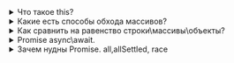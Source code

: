 <details>
<summary>Что такое this?</summary>

ключевое слово котороые ссылается на контекст\
в глобальной обласи видимости this = window в браузере\
globalThis в nodejs

```js
const user = {
	age: 1000,
	getAgeDeclaration() {
		return this.age
	},
	getAgeExpression: () => {
		return this.age
	},
}

console.log(user.getAgeDeclaration()) // 1000
console.log(user.getAgeExpression()) // undefined
```

</details>

<details>
<summary>Какие есть способы обхода массивов?</summary>

-   while{} do()
-   do() while{}
-   for()
-   for(of)
-   .forEach - итерирует, не возвращает
-   .map - вернет массив с элементами, изменными согласно callback'у
-   .filter - вернет массив, не соответсвующие условию из callback'а
-   .reduce - вернет аккумулированное(накопленное) значение
-   .reduceRight

</details>

<details>
<summary>Как сравнить на равенство строки\массивы\объекты?</summary>

-   == для чисел и строк
-   массивы поэлеметно
-   объекты рекурсивно (\_.isEqual из lodash)
-   == делает приведение типов (строка 5 === число 5)
-   === не делает приведение типов (строка 5 !== число 5)
</details>

<details>
<summary>Promise async\await.</summary>

Решают проблему глубокой вложенности (callback hell)
Promise возвращает

```js
{
    value: ...,
    status: 'fulfilled' // или 'rejected' или 'pending'
}
```

async\await = синтаксический сахар для promise

</details>

<details>
<summary>Зачем нудны Promise. all,allSettled, race</summary>

-   all ждет выполнения всех, но остановится и вернет ошибку если такая вознкнет
-   allSettled ждет выполнения всех, даже если возникла ошибка
-   race ждет выполнения первого промиса, возвращает его результат

```js
{
    value: ...,
    status: 'fulfilled' // или 'rejected' или 'pending'
}
```

</details>
